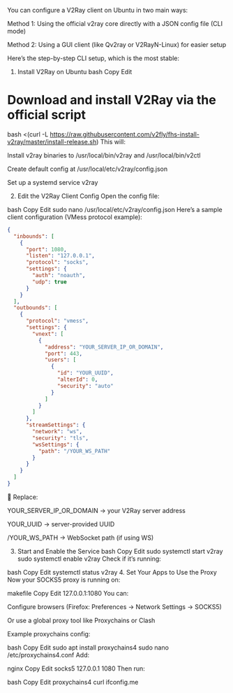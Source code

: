 You can configure a V2Ray client on Ubuntu in two main ways:

Method 1: Using the official v2ray core directly with a JSON config file (CLI mode)

Method 2: Using a GUI client (like Qv2ray or V2RayN-Linux) for easier setup

Here’s the step-by-step CLI setup, which is the most stable:

1. Install V2Ray on Ubuntu
bash
Copy
Edit
# Download and install V2Ray via the official script
bash <(curl -L https://raw.githubusercontent.com/v2fly/fhs-install-v2ray/master/install-release.sh)
This will:

Install v2ray binaries to /usr/local/bin/v2ray and /usr/local/bin/v2ctl

Create default config at /usr/local/etc/v2ray/config.json

Set up a systemd service v2ray

2. Edit the V2Ray Client Config
Open the config file:

bash
Copy
Edit
sudo nano /usr/local/etc/v2ray/config.json
Here’s a sample client configuration (VMess protocol example):

```json
{
  "inbounds": [
    {
      "port": 1080,
      "listen": "127.0.0.1",
      "protocol": "socks",
      "settings": {
        "auth": "noauth",
        "udp": true
      }
    }
  ],
  "outbounds": [
    {
      "protocol": "vmess",
      "settings": {
        "vnext": [
          {
            "address": "YOUR_SERVER_IP_OR_DOMAIN",
            "port": 443,
            "users": [
              {
                "id": "YOUR_UUID",
                "alterId": 0,
                "security": "auto"
              }
            ]
          }
        ]
      },
      "streamSettings": {
        "network": "ws",
        "security": "tls",
        "wsSettings": {
          "path": "/YOUR_WS_PATH"
        }
      }
    }
  ]
}
```
🔹 Replace:

YOUR_SERVER_IP_OR_DOMAIN → your V2Ray server address

YOUR_UUID → server-provided UUID

/YOUR_WS_PATH → WebSocket path (if using WS)

3. Start and Enable the Service
bash
Copy
Edit
sudo systemctl start v2ray
sudo systemctl enable v2ray
Check if it’s running:

bash
Copy
Edit
systemctl status v2ray
4. Set Your Apps to Use the Proxy
Now your SOCKS5 proxy is running on:

makefile
Copy
Edit
127.0.0.1:1080
You can:

Configure browsers (Firefox: Preferences → Network Settings → SOCKS5)

Or use a global proxy tool like Proxychains or Clash

Example proxychains config:

bash
Copy
Edit
sudo apt install proxychains4
sudo nano /etc/proxychains4.conf
Add:

nginx
Copy
Edit
socks5 127.0.0.1 1080
Then run:

bash
Copy
Edit
proxychains4 curl ifconfig.me